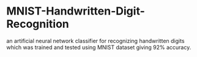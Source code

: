 # MNIST-Handwritten-Digit-Recognition
an artificial neural network classifier for recognizing handwritten digits which was trained and tested using MNIST dataset giving 92% accuracy.
